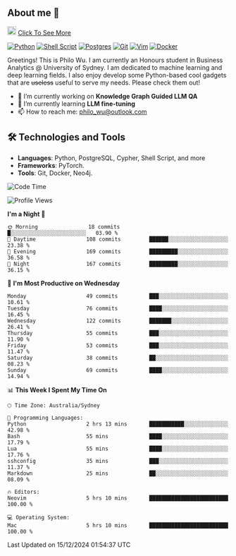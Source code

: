 ## About me 🤗

<a href="#"><img src="https://media.giphy.com/media/hvRJCLFzcasrR4ia7z/giphy.gif" width="20px" height="20px"></a> [Click To See More](https://codeboyphilo.github.io)

[![Python](https://img.shields.io/badge/python-3670A0?style=for-the-badge&logo=python&logoColor=ffdd54)](#)
[![Shell Script](https://img.shields.io/badge/shell_script-%23121011.svg?style=for-the-badge&logo=gnu-bash&logoColor=white)](#)
[![Postgres](https://img.shields.io/badge/postgres-%23316192.svg?style=for-the-badge&logo=postgresql&logoColor=white)](#)
[![Git](https://img.shields.io/badge/git-%23F05033.svg?style=for-the-badge&logo=git&logoColor=white)](#)
[![Vim](https://img.shields.io/badge/VIM-%2311AB00.svg?style=for-the-badge&logo=vim&logoColor=white)](#)
[![Docker](https://img.shields.io/badge/docker-%230db7ed.svg?style=for-the-badge&logo=docker&logoColor=white)](#)

Greetings! This is Philo Wu. I am currently an Honours student in Business Analytics \@ University of Sydney. I am dedicated to machine learning and deep learning fields. I also enjoy develop some Python-based cool gadgets that are ~~useless~~ useful to serve my needs. Please check them out!

- 🔭 I’m currently working on **Knowledge Graph Guided LLM QA**
- 🌱 I’m currently learning **LLM fine-tuning**
- 📫 How to reach me: philo_wu@outlook.com

## 🛠 Technologies and Tools
- **Languages**: Python, PostgreSQL, Cypher, Shell Script, and more
- **Frameworks**: PyTorch.
- **Tools**: Git, Docker, Neo4j.

<!--START_SECTION:waka-->
![Code Time](http://img.shields.io/badge/Code%20Time-635%20hrs%201%20min-blue)

![Profile Views](http://img.shields.io/badge/Profile%20Views-6-blue)

**I'm a Night 🦉** 

```text
🌞 Morning                18 commits          █░░░░░░░░░░░░░░░░░░░░░░░░   03.90 % 
🌆 Daytime                108 commits         ██████░░░░░░░░░░░░░░░░░░░   23.38 % 
🌃 Evening                169 commits         █████████░░░░░░░░░░░░░░░░   36.58 % 
🌙 Night                  167 commits         █████████░░░░░░░░░░░░░░░░   36.15 % 
```
📅 **I'm Most Productive on Wednesday** 

```text
Monday                   49 commits          ███░░░░░░░░░░░░░░░░░░░░░░   10.61 % 
Tuesday                  76 commits          ████░░░░░░░░░░░░░░░░░░░░░   16.45 % 
Wednesday                122 commits         ███████░░░░░░░░░░░░░░░░░░   26.41 % 
Thursday                 55 commits          ███░░░░░░░░░░░░░░░░░░░░░░   11.90 % 
Friday                   53 commits          ███░░░░░░░░░░░░░░░░░░░░░░   11.47 % 
Saturday                 38 commits          ██░░░░░░░░░░░░░░░░░░░░░░░   08.23 % 
Sunday                   69 commits          ████░░░░░░░░░░░░░░░░░░░░░   14.94 % 
```


📊 **This Week I Spent My Time On** 

```text
🕑︎ Time Zone: Australia/Sydney

💬 Programming Languages: 
Python                   2 hrs 13 mins       ███████████░░░░░░░░░░░░░░   42.98 % 
Bash                     55 mins             ████░░░░░░░░░░░░░░░░░░░░░   17.79 % 
Lua                      55 mins             ████░░░░░░░░░░░░░░░░░░░░░   17.76 % 
sshconfig                35 mins             ███░░░░░░░░░░░░░░░░░░░░░░   11.37 % 
Markdown                 25 mins             ██░░░░░░░░░░░░░░░░░░░░░░░   08.09 % 

🔥 Editors: 
Neovim                   5 hrs 10 mins       █████████████████████████   100.00 % 

💻 Operating System: 
Mac                      5 hrs 10 mins       █████████████████████████   100.00 % 
```


 Last Updated on 15/12/2024 01:54:37 UTC
<!--END_SECTION:waka-->

